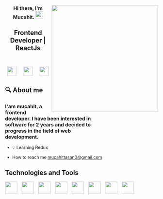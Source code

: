 <div align='center'>
<img src="https://user-images.githubusercontent.com/88967412/165058142-fb6512d6-17ab-4c60-8d16-f1385160089b.gif" align="right" width="350" >

### Hi there, I'm Mucahit. <img src="https://media.giphy.com/media/hvRJCLFzcasrR4ia7z/giphy.gif" width="25px">

## Frontend Developer | ReactJs

<br />

<p align='center'>
<a href="https://www.linkedin.com/in/mucahittasan"><img height="30" src="https://raw.githubusercontent.com/peterthehan/peterthehan/master/assets/linkedin.svg"></a>&nbsp;&nbsp; &nbsp;&nbsp;
<a href="https://www.linkedin.com/in/mucahittasan"><img height="30" src="https://raw.githubusercontent.com/hussainweb/hussainweb/main/icons/instagram.png"></a>&nbsp;&nbsp; &nbsp;&nbsp;
<a href="https://twitter.com/MurattTasan"><img height="30" src="https://raw.githubusercontent.com/peterthehan/peterthehan/master/assets/twitter.svg"></a>

 </p>
</div>

## 🔍 About me

### <p style="width:300px">I'am mucahit, a frontend developer. I have been interested in software for 2 years and decided to progress in the field of web development.

</p>

- 💡 Learning Redux

- How to reach me [mucahittasan0@gmail.com](mailto:mucahittasan0@gmail.com)

## Technologies and Tools

<img src="https://user-images.githubusercontent.com/88967412/165058652-7107ad53-0a93-4e3c-a4bc-3b337a2c3a8d.png" width="40" style="margin-right:15px" align="left"/>
<img src="https://user-images.githubusercontent.com/88967412/165058988-5e981636-7eed-467e-9514-362d45438e9e.png" width="40" style="margin-right:15px" align="left"/>
<img src="https://user-images.githubusercontent.com/88967412/165059104-402acf84-a5af-4ee8-b1ca-9e3cdbbf2f6e.png" width="40" style="margin-right:15px" align="left"/>
<img src="https://user-images.githubusercontent.com/88967412/165059215-77daec15-c84d-43d3-8c5f-ab00ebbfcbdc.png" width="40" style="margin-right:15px" align="left"/>
<img src="https://user-images.githubusercontent.com/88967412/165059367-eadfa429-7d87-47b6-aba9-d6a591fddbb1.png" width="40" style="margin-right:15px" align="left"/>
<img src="https://user-images.githubusercontent.com/88967412/165060091-68ece71f-2838-4bc4-8e53-bd990200014d.png" width="40" style="margin-right:15px" align="left"/>
<img src="https://user-images.githubusercontent.com/88967412/165059837-9c7355eb-e9e4-411c-832b-6fd97a49fd3d.png" width="40" style="margin-right:15px" align="left"/>
<img src="https://user-images.githubusercontent.com/88967412/165059677-cf073ac5-5c09-4554-9414-6692c6f86415.png" width="40" align="left"/>
